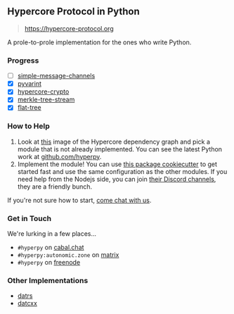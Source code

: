 ## Hypercore Protocol in Python

> https://hypercore-protocol.org

A prole-to-prole implementation for the ones who write Python.

### Progress

- [ ] [simple-message-channels](https://github.com/Hyperpy/simple-message-channels)
- [x] [pyvarint](https://github.com/Hyperpy/pyvarint)
- [x] [hypercore-crypto](https://github.com/Hyperpy/hypercore-crypto)
- [x] [merkle-tree-stream](https://github.com/Hyperpy/merkle-tree-stream)
- [x] [flat-tree](https://github.com/Hyperpy/flat-tree)

### How to Help

1. Look at [this](https://datcxx.github.io/hypercore.svg) image of the Hypercore dependency graph and pick a module that is not already implemented. You can see the latest Python work at [github.com/hyperpy](https://github.com/hyperpy).
1. Implement the module! You can use [this package cookiecutter](https://git.autonomic.zone/decentral1se/pypkgtemplate) to get started fast and use the same configuration as the other modules. If you need help from the Nodejs side, you can join [their Discord channels](https://discord.com/invite/ga5hxGf), they are a friendly bunch.

If you're not sure how to start, [come chat with us](#get-in-touch).

### Get in Touch

We're lurking in a few places...

- `#hyperpy` on [cabal.chat](https://cabal.chat/)
- `#hyperpy:autonomic.zone` on [matrix](https://riot.im/app/)
- `#hyperpy` on [freenode](https://webchat.freenode.net/)

### Other Implementations

- [datrs](https://github.com/datrs/)
- [datcxx](https://datcxx.github.io/)
